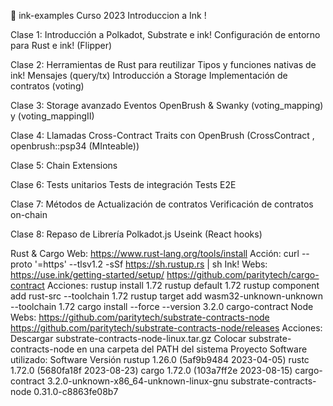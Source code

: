 🦑 ink-examples
Curso 2023 Introduccion a Ink !

Clase 1:
Introducción a Polkadot, Substrate e ink!
Configuración de entorno para Rust e ink!
(Flipper)

Clase 2:
Herramientas de Rust para reutilizar
Tipos y funciones nativas de ink!
Mensajes (query/tx)
Introducción a Storage
Implementación de contratos
(voting) 

Clase 3:
Storage avanzado
Eventos
OpenBrush & Swanky
(voting_mapping) y (voting_mappingII)

Clase 4:
Llamadas Cross-Contract
Traits con OpenBrush
(CrossContract ,  openbrush::psp34 (MInteable))


Clase 5:
Chain Extensions

Clase 6:
Tests unitarios
Tests de integración
Tests E2E

Clase 7:
Métodos de Actualización de contratos
Verificación de contratos on-chain

Clase 8:
Repaso de Librería Polkadot.js
Useink (React hooks)


Rust & Cargo
Web: https://www.rust-lang.org/tools/install
Acción: curl --proto '=https' --tlsv1.2 -sSf https://sh.rustup.rs | sh
Ink!
Webs:
https://use.ink/getting-started/setup/
https://github.com/paritytech/cargo-contract
Acciones:
rustup install 1.72
rustup default 1.72
rustup component add rust-src --toolchain 1.72
rustup target add wasm32-unknown-unknown --toolchain 1.72
cargo install --force --version 3.2.0 cargo-contract
Node
Webs:
https://github.com/paritytech/substrate-contracts-node
https://github.com/paritytech/substrate-contracts-node/releases
Acciones:
Descargar substrate-contracts-node-linux.tar.gz
Colocar substrate-contracts-node en una carpeta del PATH del sistema
Proyecto
Software utilizado:
Software	Versión
rustup	1.26.0 (5af9b9484 2023-04-05)
rustc	1.72.0 (5680fa18f 2023-08-23)
cargo	1.72.0 (103a7ff2e 2023-08-15)
cargo-contract	3.2.0-unknown-x86_64-unknown-linux-gnu
substrate-contracts-node	0.31.0-c8863fe08b7

